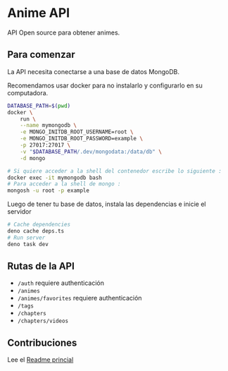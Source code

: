 # Anime API

API Open source para obtener animes.

## Para comenzar

La API necesita conectarse a una base de datos MongoDB.

Recomendamos usar docker para no instalarlo y configurarlo en su computadora.

```bash
DATABASE_PATH=$(pwd)
docker \
    run \
    --name mymongodb \
    -e MONGO_INITDB_ROOT_USERNAME=root \
    -e MONGO_INITDB_ROOT_PASSWORD=example \
    -p 27017:27017 \
    -v "$DATABASE_PATH/.dev/mongodata:/data/db" \
    -d mongo

# Si quiere acceder a la shell del contenedor escribe lo siguiente :
docker exec -it mymongodb bash
# Para acceder a la shell de mongo :
mongosh -u root -p example
```

Luego de tener tu base de datos, instala las dependencias e inicie el servidor

```bash
# Cache dependencies
deno cache deps.ts
# Run server
deno task dev
```

## Rutas de la API

- `/auth` requiere authenticación
- `/animes`
- `/animes/favorites` requiere authenticación
- `/tags`
- `/chapters`
- `/chapters/videos`

## Contribuciones

Lee el [Readme princial](../README.md)
